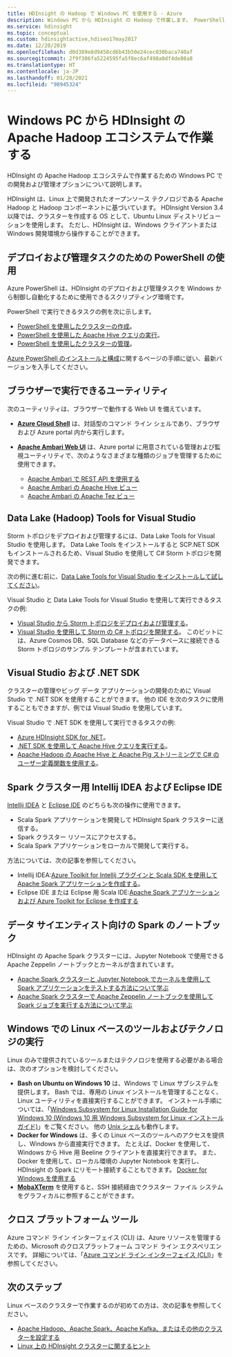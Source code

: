 ```yaml
---
title: HDInsight の Hadoop で Windows PC を使用する - Azure
description: Windows PC から HDInsight の Hadoop で作業します。 PowerShell、Visual Studio、および Linux ツールを使用してクラスターを管理し、クエリを実行します。 .NET でビッグ データ ソリューションを開発します。
ms.service: hdinsight
ms.topic: conceptual
ms.custom: hdinsightactive,hdiseo17may2017
ms.date: 12/20/2019
ms.openlocfilehash: d0d389e8d9458cd6b43b50e24cec030baca740af
ms.sourcegitcommit: 2f9f306fa5224595fa5f8ec6af498a0df4de08a8
ms.translationtype: HT
ms.contentlocale: ja-JP
ms.lasthandoff: 01/28/2021
ms.locfileid: "98945324"
---
```

# <a name="work-in-the-apache-hadoop-ecosystem-on-hdinsight-from-a-windows-pc"></a>Windows PC から HDInsight の Apache Hadoop エコシステムで作業する

HDInsight の Apache Hadoop エコシステムで作業するための Windows PC での開発および管理オプションについて説明します。

HDInsight は、Linux 上で開発されたオープンソース テクノロジである Apache Hadoop と Hadoop コンポーネントに基づいています。 HDInsight Version 3.4 以降では、クラスターを作成する OS として、Ubuntu Linux ディストリビューションを使用します。 ただし、HDInsight は、Windows クライアントまたは Windows 開発環境から操作することができます。

## <a name="use-powershell-for-deployment-and-management-tasks"></a>デプロイおよび管理タスクのための PowerShell の使用

Azure PowerShell は、HDInsight のデプロイおよび管理タスクを Windows から制御し自動化するために使用できるスクリプティング環境です。

PowerShell で実行できるタスクの例を次に示します。

* [PowerShell を使用したクラスターの作成](hdinsight-hadoop-create-linux-clusters-azure-powershell.md)。
* [PowerShell を使用した Apache Hive クエリの実行](hadoop/apache-hadoop-use-hive-powershell.md)。
* [PowerShell を使用したクラスターの管理](hdinsight-administer-use-powershell.md)。

[Azure PowerShell のインストールと構成](/powershell/azure/install-az-ps)に関するページの手順に従い、最新バージョンを入手してください。

## <a name="utilities-you-can-run-in-a-browser"></a>ブラウザーで実行できるユーティリティ

次のユーティリティは、ブラウザーで動作する Web UI を備えています。
* **[Azure Cloud Shell](../cloud-shell/overview.md)** は、対話型のコマンド ライン シェルであり、ブラウザおよび Azure portal 内から実行します。

* **[Apache Ambari Web UI](hdinsight-hadoop-manage-ambari.md)** は、Azure portal に用意されている管理および監視ユーティリティで、次のようなさまざまな種類のジョブを管理するために使用できます。
    * [Apache Ambari で REST API を使用する](hdinsight-hadoop-manage-ambari-rest-api.md)
    * [Apache Ambari の Apache Hive ビュー](hadoop/apache-hadoop-use-hive-ambari-view.md)
    * [Apache Ambari の Apache Tez ビュー](./index.yml)

## <a name="data-lake-hadoop-tools-for-visual-studio"></a>Data Lake (Hadoop) Tools for Visual Studio

Storm トポロジをデプロイおよび管理するには、Data Lake Tools for Visual Studio を使用します。 Data Lake Tools をインストールすると SCP.NET SDK もインストールされるため、Visual Studio を使用して C# Storm トポロジを開発できます。

次の例に進む前に、[Data Lake Tools for Visual Studio をインストールして試してください](hadoop/apache-hadoop-visual-studio-tools-get-started.md)。

Visual Studio と Data Lake Tools for Visual Studio を使用して実行できるタスクの例:
* [Visual Studio から Storm トポロジをデプロイおよび管理する](storm/apache-storm-deploy-monitor-topology-linux.md)。
* [Visual Studio を使用して Storm の C# トポロジを開発する](storm/apache-storm-develop-csharp-visual-studio-topology.md)。 このビットには、Azure Cosmos DB、SQL Database などのデータベースに接続できる Storm トポロジのサンプル テンプレートが含まれています。

## <a name="visual-studio-and-the-net-sdk"></a>Visual Studio および .NET SDK

クラスターの管理やビッグ データ アプリケーションの開発のために Visual Studio で .NET SDK を使用することができます。 他の IDE を次のタスクに使用することもできますが、例では Visual Studio を使用しています。

Visual Studio で .NET SDK を使用して実行できるタスクの例:
* [Azure HDInsight SDK for .NET](/dotnet/api/overview/azure/hdinsight?view=azure-dotnet&preserve-view=true)。
* [.NET SDK を使用して Apache Hive クエリを実行する](hadoop/apache-hadoop-use-hive-dotnet-sdk.md)。
* [Apache Hadoop の Apache Hive と Apache Pig ストリーミングで C# のユーザー定義関数を使用する](hadoop/apache-hadoop-hive-pig-udf-dotnet-csharp.md)。

## <a name="intellij-idea-and-eclipse-ide-for-spark-clusters"></a>Spark クラスター用 Intellij IDEA および Eclipse IDE

[Intellij IDEA](https://www.jetbrains.com/idea/download) と [Eclipse IDE](https://www.eclipse.org/downloads/) のどちらも次の操作に使用できます。
* Scala Spark アプリケーションを開発して HDInsight Spark クラスターに送信する。
* Spark クラスター リソースにアクセスする。
* Scala Spark アプリケーションをローカルで開発して実行する。

方法については、次の記事を参照してください。
* Intellij IDEA:[Azure Toolkit for Intellij プラグインと Scala SDK を使用して Apache Spark アプリケーションを作成する](spark/apache-spark-intellij-tool-plugin.md)。
* Eclipse IDE または Eclipse 用 Scala IDE:[Apache Spark アプリケーションおよび Azure Toolkit for Eclipse を作成する](spark/apache-spark-eclipse-tool-plugin.md)

## <a name="notebooks-on-spark-for-data-scientists"></a>データ サイエンティスト向けの Spark のノートブック

HDInsight の Apache Spark クラスターには、Jupyter Notebook で使用できる Apache Zeppelin ノートブックとカーネルが含まれています。

* [Apache Spark クラスターと Jupyter Notebook でカーネルを使用して Spark アプリケーションをテストする方法について学ぶ](spark/apache-spark-zeppelin-notebook.md)
* [Apache Spark クラスターで Apache Zeppelin ノートブックを使用して Spark ジョブを実行する方法について学ぶ](spark/apache-spark-jupyter-notebook-kernels.md)

## <a name="run-linux-based-tools-and-technologies-on-windows"></a>Windows での Linux ベースのツールおよびテクノロジの実行

Linux のみで提供されているツールまたはテクノロジを使用する必要がある場合は、次のオプションを検討してください。

* **Bash on Ubuntu on Windows 10** は、Windows で Linux サブシステムを提供します。 Bash では、専用の Linux インストールを管理することなく、Linux ユーティリティを直接実行することができます。 インストール手順については、「[Windows Subsystem for Linux Installation Guide for Windows 10 (Windows 10 用 Windows Subsystem for Linux インストール ガイド)](/windows/wsl/install-win10)」をご覧ください。  他の [Unix シェル](https://www.gnu.org/software/bash/)も動作します。
* **Docker for Windows** は、多くの Linux ベースのツールへのアクセスを提供し、Windows から直接実行できます。 たとえば、Docker を使用して、Windows から Hive 用 Beeline クライアントを直接実行できます。 また、Docker を使用して、ローカル環境の Jupyter Notebook を実行し、HDInsight の Spark にリモート接続することもできます。 [Docker for Windows を使用する](https://docs.docker.com/docker-for-windows/)
* **[MobaXTerm](https://mobaxterm.mobatek.net/)** を使用すると、SSH 接続経由でクラスター ファイル システムをグラフィカルに参照することができます。

## <a name="cross-platform-tools"></a>クロス プラットフォーム ツール

Azure コマンド ライン インターフェイス (CLI) は、Azure リソースを管理するための、Microsoft のクロスプラットフォーム コマンド ライン エクスペリエンスです。  詳細については、「[Azure コマンド ライン インターフェイス (CLI)](/cli/azure/)」を参照してください。

## <a name="next-steps"></a>次のステップ

Linux ベースのクラスターで作業するのが初めての方は、次の記事を参照してください。
* [Apache Hadoop、Apache Spark、Apache Kafka、またはその他のクラスターを設定する](hdinsight-hadoop-provision-linux-clusters.md)
* [Linux 上の HDInsight クラスターに関するヒント](hdinsight-hadoop-linux-information.md)